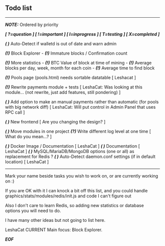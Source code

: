 ## Todo list 

-------

***NOTE:*** Ordered by priority

***[ ?=question ] [ !=important ] [ I=inprogress ] [ T=testing ] [ X=completed ]***

***( )*** Auto-Detect if walletd is out of date and warn admin

***(!)*** Block Explorer
    - ***(!)*** Immature blocks / Confirmation count

***(!)*** More statistics 
    - ***(!)*** BTC Value of block at time of mining
    - ***(!)*** Average blocks per day, week, month for each coin
    - ***(!)*** Average time to find block

***(!)*** Pools page (pools.html) needs sortable datatable [ Leshacat ]

***(!)*** Rewrite payments module + tests [ LeshaCat: Was looking at this module... (not rewrite, just add features, still pondering) ]

***( )*** Add option to make an manual payments rather than automatic (for pools with big network diff) [ LeshaCat: Will put control in Admin Panel that uses RPC call ]

***( )*** New frontend [ Are you changing the design? ]

***( )*** Move modules in one project 
***(?)*** Write different log level at one time [ What do you mean...? ]

***( )*** Docker Image / Documentation [ LeshaCat ]
***( )*** Documentation [ LeshaCat ]
***( )*** MySQL/MariaDB/MongoDB options (one or all) as replacement for Redis ?
***( )*** Auto-Detect daemon.conf settings (if in default location) [ LeshaCat ]

------

Mark your name beside tasks you wish to work on, or are currently working on :)

If you are OK with it I can knock a bit off this list, and you could handle graphics/stats/modules/redis/init.js and code I can't figure out

Also I don't care to learn Redis, so adding new statistics or database options you will need to do.

I have many other ideas but not going to list here.

LeshaCat CURRENT Main focus: Block Explorer.

***EOF***

